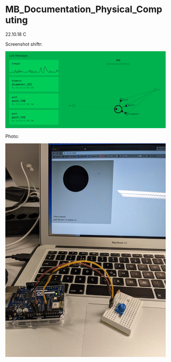 # MB_Documentation_Physical_Computing

22.10.18 C

Screenshot shiftr:

![22.10.18_C_1](images/22.10.18_C_1.png)

Photo:

![22.10.18_C_2](images/22.10.18_C_2.jpeg)
